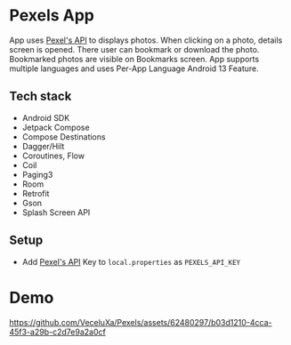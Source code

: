 # Pexels App
App uses [Pexel's API](https://www.pexels.com/api/documentation/) to displays photos. When clicking on a photo, details screen is opened. There user can bookmark or download the photo. Bookmarked photos are visible on Bookmarks screen.
App supports multiple languages and uses Per-App Language Android 13 Feature.

## Tech stack
- Android SDK
- Jetpack Compose
- Compose Destinations
- Dagger/Hilt
- Coroutines, Flow
- Coil
- Paging3
- Room
- Retrofit
- Gson
- Splash Screen API

## Setup
- Add [Pexel's API](https://www.pexels.com/api/documentation/) Key to `local.properties` as `PEXELS_API_KEY`

# Demo
https://github.com/VeceluXa/Pexels/assets/62480297/b03d1210-4cca-45f3-a29b-c2d7e9a2a0cf


